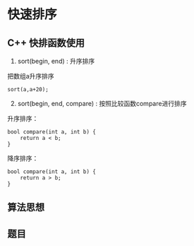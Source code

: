 # 快速排序

<!--
create time: 2018-09-17
Author: <黄东鸿>
-->

## C++ 快排函数使用

1) sort(begin, end) : 升序排序

把数组a升序排序

```
sort(a,a+20);
```

2) sort(begin, end, compare) : 按照比较函数compare进行排序

升序排序：

```
bool compare(int a, int b) {
	return a < b;
}
```

降序排序：

```
bool compare(int a, int b) {
	return a > b;
}
```

## 算法思想


## 题目

